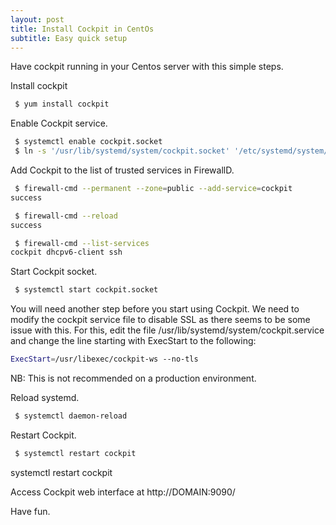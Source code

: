 ```yaml
---
layout: post
title: Install Cockpit in CentOs
subtitle: Easy quick setup
---
```


Have cockpit running in your Centos server with this simple steps.

Install cockpit

```bash
 $ yum install cockpit
```


Enable Cockpit service.

```bash
 $ systemctl enable cockpit.socket
 $ ln -s '/usr/lib/systemd/system/cockpit.socket' '/etc/systemd/system/sockets.target.wants/cockpit.socket'

```

Add Cockpit to the list of trusted services in FirewallD.

```bash
 $ firewall-cmd --permanent --zone=public --add-service=cockpit
success

 $ firewall-cmd --reload
success

 $ firewall-cmd --list-services
cockpit dhcpv6-client ssh
```

Start Cockpit socket.

```bash
 $ systemctl start cockpit.socket
```

You will need another step before you start using Cockpit. We need to modify the cockpit service file to disable SSL as there seems to be some issue with this. For this, edit the file /usr/lib/systemd/system/cockpit.service and change the line starting with ExecStart to the following:

```bash
ExecStart=/usr/libexec/cockpit-ws --no-tls
```
NB: This is not recommended on a production environment.

Reload systemd.

```bash
 $ systemctl daemon-reload
```
Restart Cockpit.

```bash
 $ systemctl restart cockpit
```
systemctl restart cockpit

Access Cockpit web interface at http://DOMAIN:9090/

Have fun.
